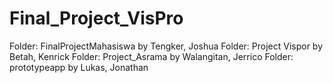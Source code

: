 # Final_Project_VisPro

Folder: FinalProjectMahasiswa by Tengker, Joshua
Folder: Project Vispor by Betah, Kenrick
Folder: Project_Asrama by Walangitan, Jerrico
Folder: prototypeapp by Lukas, Jonathan

